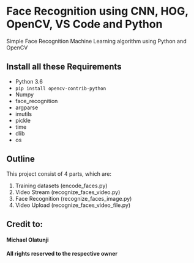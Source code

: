 # Face Recognition using CNN, HOG, OpenCV, VS Code and Python
Simple Face Recognition Machine Learning algorithm using Python and OpenCV

## Install all these Requirements
-  Python 3.6
- `pip install opencv-contrib-python`
-  Numpy
-  face_recognition
-  argparse
-  imutils
-  pickle
-  time
-  dlib
-  os
## Outline
This project consist of 4 parts, which are:
1. Training datasets (encode_faces.py)
2. Video Stream (recognize_faces_video.py)
3. Face Recognition (recognize_faces_image.py)
4. Video Upload	(recognize_faces_video_file.py)





## Credit to:
#### Michael Olatunji 
#### All rights reserved to the respective owner
